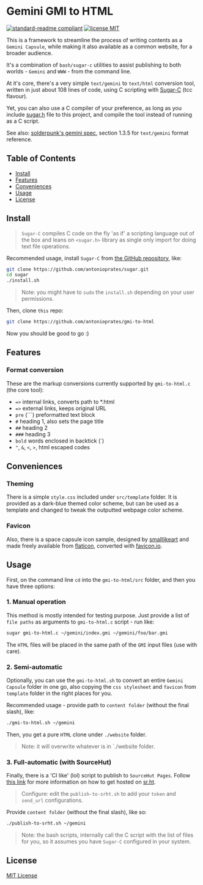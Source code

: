 # Gemini GMI to HTML

[![standard-readme compliant](https://img.shields.io/badge/readme%20style-standard-brightgreen.svg?style=flat-square)](https://github.com/RichardLitt/standard-readme) 
[![license MIT](https://img.shields.io/badge/license-MIT-yellow.svg?style=flat-square)](LICENSE.md)

This is a framework to streamline the process of writing contents as a `Gemini Capsule`, while making it also available as a common website, for a broader audience.

It's a combination of `bash/sugar-c` utilities to assist publishing to both worlds - `Gemini` and `WWW` - from the command line.

At it's core, there's a very simple `text/gemini` to `text/html` conversion tool, written in just about 108 lines of code, using C scripting with [Sugar-C](https://github.com/antonioprates/sugar) (tcc flavour).

Yet, you can also use a C compiler of your preference, as long as you include  [sugar.h](https://github.com/antonioprates/sugar/blob/master/src/include/sugar.h) file to this project, and compile the tool instead of running as a C script.


See also:
[solderpunk's gemini spec](./gemini_spec.txt), section 1.3.5 for `text/gemini` format reference.

## Table of Contents

- [Install](#install)
- [Features](#features)
- [Conveniences](#conveniences)
- [Usage](#usage)
- [License](#license)

## Install

> `Sugar-C` compiles C code on the fly 'as if' a scripting language out of the box and leans on `<sugar.h>` library as single only import for doing text file operations.

Recommended usage, install `Sugar-C` from [the GitHub repository](https://github.com/antonioprates/sugar), like:

```sh
git clone https://github.com/antonioprates/sugar.git
cd sugar
./install.sh
```

> Note: you might have to `sudo` the `install.sh` depending on your user permissions.

Then, clone `this` repo:

```sh
git clone https://github.com/antonioprates/gmi-to-html
```

Now you should be good to go :)

## Features

### Format conversion

These are the markup conversions currently supported by `gmi-to-html.c` (the core tool):
- `=>` internal links, converts path to *.html
- `=>` external links, keeps original URL
- `pre` (```) preformatted text block
- `#` heading 1, also sets the page title
- `##` heading 2
- `###` heading 3
- `bold` words enclosed in backtick (`)
- `"`, `&`, `<`, `>`, html escaped codes

## Conveniences

### Theming

There is a simple `style.css` included under `src/template` folder. It is provided as a dark-blue themed color scheme, but can be used as a template and changed to tweak the outputted webpage color scheme.

### Favicon

Also, there is a space capsule icon sample, designed by [smalllikeart](https://www.flaticon.com/authors/smalllikeart) and made freely available from [flaticon](https://www.flaticon.com/), converted with [favicon.io](https://favicon.io/favicon-converter/).

## Usage

First, on the command line `cd` into the `gmi-to-html/src` folder, and then you have three options:


### 1. Manual operation

This method is mostly intended for testing purpose. Just provide a list of `file paths` as arguments to `gmi-to-html.c` script - run like:

```sh
sugar gmi-to-html.c ~/gemini/index.gmi ~/gemini/foo/bar.gmi
```

The `HTML` files will be placed in the same path of the `GMI` input files (use with care).

### 2. Semi-automatic

Optionally, you can use the `gmi-to-html.sh` to convert an entire `Gemini Capsule` folder in one go, also copying the `css stylesheet` and `favicon` from `template` folder in the right places for you.

Recommended usage - provide path to `content folder` (without the final slash), like:

```sh
./gmi-to-html.sh ~/gemini
```

Then, you get a pure `HTML` clone under `./website` folder.

> Note: it will overwrite whatever is in `./website folder.

### 3. Full-automatic (with SourceHut)

Finally, there is a 'CI like' (lol) script to publish to `SourceHut Pages`. Follow [this link](gemini://srht.site/) for more information on how to get hosted on [sr.ht](https://sourcehut.org/).

> Configure: edit the `publish-to-srht.sh` to add your `token` and `send_url` configurations.

Provide `content folder` (without the final slash), like so:

```sh
./publish-to-srht.sh ~/gemini
```

> Note: the bash scripts, internally call the C script with the list of files for you, so it assumes you have `Sugar-C` configured in your system.

## License

[MIT License](./LICENSE.md)
